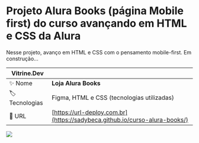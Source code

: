 # Projeto Alura Books (página Mobile first) do curso avançando em HTML e CSS da Alura
<p>Nesse projeto, avanço em HTML e CSS com o pensamento mobile-first. Em construção...<p>


| Vitrine.Dev |     |
| ------------| --- |
| :sparkles: Nome        | **Loja Alura Books**
| :label: Tecnologias | Figma, HTML e CSS (tecnologias utilizadas)
| :rocket: URL         | [https://url-deploy.com.br](https://sadybeca.github.io/curso-alura-books/)

<!-- Inserir imagem com a #vitrinedev ao final do link -->
![](https://via.placeholder.com/1200x500.png?text=imagem+lindona+do+meu+projeto#vitrinedev)

